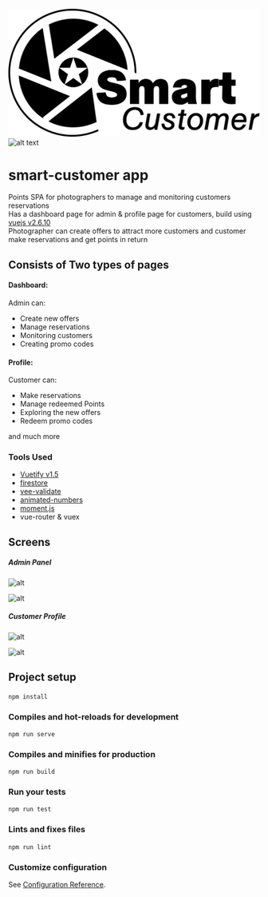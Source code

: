 ![very good](./src/assets/logo.png)
![alt text](https://www.dedicatedmanagers.com/wp-content/uploads/2018/06/Real-Time-Database-with-Vue.js-Vuex-Vuetify-Firebase-Authentication-Firestore.png)
# smart-customer app
Points SPA for photographers to manage and monitoring customers reservations<br>
Has a dashboard page for admin & profile page for customers, build using [vuejs v2.6.10](https://vuejs.org/)<br>
Photographer can create offers to attract more customers and customer make reservations and get points in return

## Consists of Two types of pages
#### Dashboard:
Admin can:<br>
- Create new offers
- Manage reservations
- Monitoring customers
- Creating promo codes

#### Profile:
Customer can:
- Make reservations
- Manage redeemed Points
- Exploring the new offers
- Redeem promo codes

and much more

### Tools Used
 - [Vuetify v1.5](https://v15.vuetifyjs.com/en/)
 - [firestore](https://firebase.google.com/)
 - [vee-validate](https://baianat.github.io/vee-validate/)
 - [animated-numbers](https://github.com/Leocardoso94/animated-number-vue)
 - [moment.js](https://momentjs.com/)
 - vue-router & vuex

## Screens
##### Admin Panel
![alt](https://firebasestorage.googleapis.com/v0/b/smartcustomer-d9202.appspot.com/o/screen-shots%2Fadmin-login.png?alt=media&token=a3deefa1-157a-434c-9815-26b7b9f98618)

![alt](https://firebasestorage.googleapis.com/v0/b/smartcustomer-d9202.appspot.com/o/screen-shots%2Fdashboard.png?alt=media&token=820e3664-283a-4c9b-ad48-c39aef375a05)

##### Customer Profile
![alt](https://firebasestorage.googleapis.com/v0/b/smartcustomer-d9202.appspot.com/o/screen-shots%2Fprofile-login.png?alt=media&token=451755e3-6c41-4895-99bb-3e39e46dadcf)

![alt](https://firebasestorage.googleapis.com/v0/b/smartcustomer-d9202.appspot.com/o/screen-shots%2Fprofile.png?alt=media&token=1d523271-855d-4de9-beec-ef4edffa01fe)
 
## Project setup
```
npm install
```

### Compiles and hot-reloads for development
```
npm run serve
```

### Compiles and minifies for production
```
npm run build
```

### Run your tests
```
npm run test
```

### Lints and fixes files
```
npm run lint
```

### Customize configuration
See [Configuration Reference](https://cli.vuejs.org/config/).

